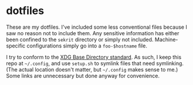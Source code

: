 # dotfiles #

These are my dotfiles. I've included some less conventional files because I saw
no reason not to include them. Any sensitive information has either been
confined to the `sekrit` directory or simply not included. Machine-specific
configurations simply go into a `foo-$hostname` file.

I try to conform to the [XDG Base Directory standard][xdg-spec]. As such, I keep
this repo at `~/.config`, and use `setup.sh` to symlink files that need
symlinking. (The actual location doesn't matter, but `~/.config` makes sense to
me.) Some links are unnecessary but done anyway for convenience.

[xdg-spec]: http://standards.freedesktop.org/basedir-spec/basedir-spec-latest.html
